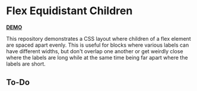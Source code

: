 # Flex Equidistant Children


[**DEMO**](https://tomashubelbauer.github.io/flex-equidistant-children)

This repository demonstrates a CSS layout where children of a flex element are spaced apart evenly.
This is useful for blocks where various labels can have different widths, but don't overlap one another
or get weirdly close where the labels are long while at the same time being far apart where the labels are short.

## To-Do
